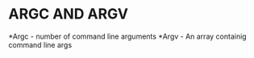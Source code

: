 # ARGC AND ARGV
*Argc - number of command line arguments 
*Argv - An array containig command line args
